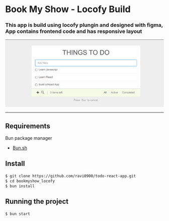 # Book My Show - Locofy Build

### This app is build using locofy plungin and designed with figma, App contains frontend code and has responsive layout
![Cover Image](./image/todo.png)

---
## Requirements

Bun package manager 
* [Bun.sh](https://bun.sh/)

## Install

    $ git clone https://github.com/ravi0900/todo-react-app.git
    $ cd bookmyshow_locofy
    $ bun install


## Running the project

    $ bun start

